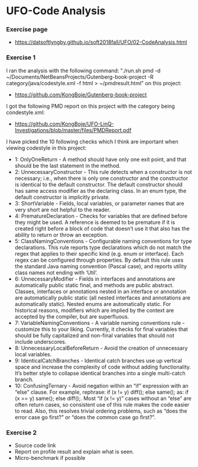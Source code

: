 # UFO-Code Analysis
### Exercise page
- https://datsoftlyngby.github.io/soft2018fall/UFO/02-CodeAnalysis.html

### Exercise 1
I ran the analysis with the following command: "./run.sh pmd -d ~/Documents/NetBeansProjects/Gutenberg-book-project -R category/java/codestyle.xml -f html > ~/pmdresult.html" on this project:
- https://github.com/KongBoje/Gutenberg-book-project

I got the following PMD report on this project with the category being condestyle.xml:
- https://github.com/KongBoje/UFO-LinQ-Investigations/blob/master/files/PMDReport.pdf

I have picked the 10 following checks which I think are important when viewing codestyle in this project:
- 1: OnlyOneReturn - A method should have only one exit point, and that should be the last statement in the method.
- 2: UnnecessaryConstructor - This rule detects when a constructor is not necessary; i.e., when there is only one constructor and the constructor is identical to the default constructor. The default constructor should has same access modifier as the declaring class. In an enum type, the default constructor is implicitly private.
- 3: ShortVariable - Fields, local variables, or parameter names that are very short are not helpful to the reader.
- 4: PrematureDeclaration - Checks for variables that are defined before they might be used. A reference is deemed to be premature if it is created right before a block of code that doesn’t use it that also has the ability to return or throw an exception.
- 5: ClassNamingConventions - Configurable naming conventions for type declarations. This rule reports type declarations which do not match the regex that applies to their specific kind (e.g. enum or interface). Each regex can be configured through properties.
By default this rule uses the standard Java naming convention (Pascal case), and reports utility class names not ending with ‘Util’.
- 6: UnnecessaryModifier - Fields in interfaces and annotations are automatically public static final, and methods are public abstract. Classes, interfaces or annotations nested in an interface or annotation are automatically public static (all nested interfaces and annotations are automatically static). Nested enums are automatically static. For historical reasons, modifiers which are implied by the context are accepted by the compiler, but are superfluous.
- 7: VariableNamingConventions - A variable naming conventions rule - customize this to your liking. Currently, it checks for final variables that should be fully capitalized and non-final variables that should not include underscores.
- 8: UnnecessaryLocalBeforeReturn - Avoid the creation of unnecessary local variables.
- 9: IdenticalCatchBranches - Identical catch branches use up vertical space and increase the complexity of code without adding functionality. It’s better style to collapse identical branches into a single multi-catch branch.
- 10: ConfusingTernary - Avoid negation within an “if” expression with an “else” clause. For example, rephrase: if (x != y) diff(); else same(); as: if (x == y) same(); else diff();.
Most “if (x != y)” cases without an “else” are often return cases, so consistent use of this rule makes the code easier to read. Also, this resolves trivial ordering problems, such as “does the error case go first?” or “does the common case go first?”.

### Exercise 2
- Source code link
- Report on profile result and explain what is seen.
- Micro-benchmark if possible
